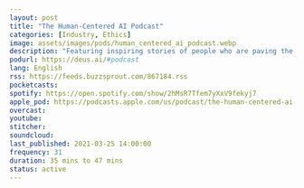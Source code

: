 ```yaml
---
layout: post
title: "The Human-Centered AI Podcast"
categories: [Industry, Ethics]
image: assets/images/pods/human_centered_ai_podcast.webp
description: "Featuring inspiring stories of people who are paving the way and shaping the future of artificial intelligence, in ways that are human, humanity, and planet centered. Brought to you by DEUS: human(ity)-centered artificial intelligence."
podurl: https://deus.ai/#podcast
lang: English
rss: https://feeds.buzzsprout.com/867184.rss
pocketcasts:
spotify: https://open.spotify.com/show/2hMsR7Tfem7yXxV9fekyj7
apple_pod: https://podcasts.apple.com/us/podcast/the-human-centered-ai-podcast/id1499839858
overcast:
youtube:
stitcher:
soundcloud:
last_published: 2021-03-25 14:00:00
frequency: 31
duration: 35 mins to 47 mins
status: active
---
```

